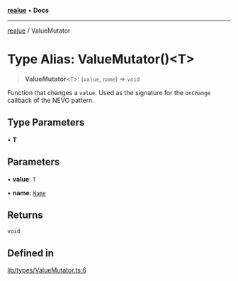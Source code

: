 [**realue**](../README.md) • **Docs**

***

[realue](../README.md) / ValueMutator

# Type Alias: ValueMutator()\<T\>

> **ValueMutator**\<`T`\>: (`value`, `name`) => `void`

Function that changes a `value`. Used as the signature for the `onChange` callback of the NEVO pattern.

## Type Parameters

• **T**

## Parameters

• **value**: `T`

• **name**: [`Name`](Name.md)

## Returns

`void`

## Defined in

[lib/types/ValueMutator.ts:6](https://github.com/nevoland/realue/blob/4e20bc322d155f810c06416a8a99a0b7b6c6ba28/lib/types/ValueMutator.ts#L6)
